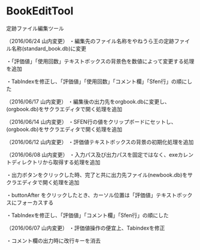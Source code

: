 # BookEditTool
定跡ファイル編集ツール

（2016/06/24 山内変更）
・編集先のファイル名称をやねうら王の定跡ファイル名称(standard_book.db)に変更

・「評価値」「使用回数」テキストボックスの背景色を数値によって変更する処理を追加

・TabIndexを修正し、「評価値」「使用回数」「コメント欄」「Sfen行」の順にした

（2016/06/17 山内変更）
・編集後の出力先をorgbook.dbに変更し、(orgbook.db)をサクラエディタで開く処理を追加

（2016/06/14 山内変更）
・SFEN行の値をクリップボードにセットし、(orgbook.db)をサクラエディタで開く処理を追加

（2016/06/12 山内変更）
・評価値テキストボックスの背景の初期化処理を追加

（2016/06/08 山内変更）
・入力パス及び出力パスを固定ではなく、exeカレントディレクトリから取得する処理を追加

・出力ボタンをクリックした時、完了と共に出力先ファイル(newbook.db)をサクラエディタで開く処理を追加

・buttonAfter をクリックしたとき、カーソル位置は「評価値」テキストボックスにフォーカスする 

・TabIndexを修正し、「評価値」「コメント欄」「Sfen行」の順にした

（2016/06/07 山内変更）
・評価値操作の便宜上、Tabindexを修正

・コメント欄の出力時に改行キーを消去


